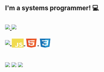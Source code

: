 <h2> I'm a systems programmer! 💻<h2>


<div align="left">
  <a href="https://github.com/LianaAndrade">
  <img heigth="140em" src="https://github-readme-stats.vercel.app/api?username=lianaandrade&show_icons=true&theme=dark&include_all_commits=true&count_private=true"/>
  <img heigth="180em" src="https://github-readme-stats.vercel.app/api/top-langs/?username=lianaandrade&layout=compact&langs_count=7&theme=dark"/>
</div>
<div style="display: inline_block"><br>
  
  <img src="https://cdn.jsdelivr.net/gh/devicons/devicon/icons/react/react-original-wordmark.svg" />     
  <img align="center" alt="li-Js" height="30" width="40" src="https://raw.githubusercontent.com/devicons/devicon/master/icons/javascript/javascript-plain.svg">
  <img align="center" alt="li-HTML" height="30" width="40" src="https://raw.githubusercontent.com/devicons/devicon/master/icons/html5/html5-original.svg">
  <img align="center" alt="li-CSS" height="30" width="40" src="https://raw.githubusercontent.com/devicons/devicon/master/icons/css3/css3-original.svg">
  
  ##
  
<div> 
    <a href = "mailto:lyannah.andrade@gmail.com"><img src="https://img.shields.io/badge/-Gmail-%23333?style=for-the-badge&logo=gmail&logoColor=white" target="_blank"></a>
   <a href="https://www.linkedin.com/in/liana-andrade-042b56208/" target="_blank"><img src="https://img.shields.io/badge/-LinkedIn-%230077B5?style=for-the-badge&logo=linkedin&logoColor=white" target="_blank"></a> 
    <a href="https://www.instagram.com/andradev_lia/" target="_blank"><img src="https://img.shields.io/badge/-Instagram-%23E4405F?style=for-the-badge&logo=instagram&logoColor=white" target="_blank"></a>
  </div>
